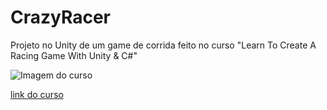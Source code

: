 # CrazyRacer
Projeto no Unity de um game de corrida feito no curso "Learn To Create A Racing Game With Unity & C#"

![Imagem do curso](https://img-b.udemycdn.com/course/480x270/3322842_bac7.jpg)

[link do curso](https://www.udemy.com/course/unity-racer)
